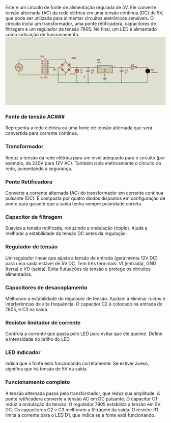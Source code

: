 Este é um circuito de fonte de alimentação regulada de 5V. 
Ele converte tensão alternada (AC) da rede elétrica em uma tensão contínua (DC) de 5V, que pode ser utilizada para alimentar circuitos eletrônicos sensíveis. 
O circuito inclui um transformador, uma ponte retificadora, capacitores de filtragem e um regulador de tensão 7805. No final, um LED é alimentado como indicação de funcionamento.
<img src="./Esquematica.jpg">
### Fonte de tensão AC###
Representa a rede elétrica ou uma fonte de tensão alternada que será convertida para corrente contínua.

### Transformador ###
Reduz a tensão da rede elétrica para um nível adequado para o circuito (por exemplo, de 220V para 12V AC).
Também isola eletricamente o circuito da rede, aumentando a segurança.

### Ponte Retificadora ###
Converte a corrente alternada (AC) do transformador em corrente contínua pulsante (DC).
É composta por quatro diodos dispostos em configuração de ponte para garantir que a saída tenha sempre polaridade correta.

### Capacitor de filtragem ###
Suaviza a tensão retificada, reduzindo a ondulação (ripple).
Ajuda a melhorar a estabilidade da tensão DC antes da regulação.

### Regulador de tensão ###
Um regulador linear que ajusta a tensão de entrada (geralmente 12V DC) para uma saída estável de 5V DC.
Tem três terminais: VI (entrada), GND (terra) e VO (saída).
Evita flutuações de tensão e protege os circuitos alimentados.

### Capacitores de desacoplamento ###
Melhoram a estabilidade do regulador de tensão.
Ajudam a eliminar ruídos e interferências de alta frequência.
O capacitor C2 é colocado na entrada do 7805, e C3 na saída.

### Resistor limitador de corrente ###
Controla a corrente que passa pelo LED para evitar que ele queime.
Define a intensidade do brilho do LED.

### LED indicador ###
Indica que a fonte está funcionando corretamente.
Se estiver aceso, significa que há tensão de 5V na saída.


### Funcionamento completo ###

A tensão alternada passa pelo transformador, que reduz sua amplitude.
A ponte retificadora converte a tensão AC em DC pulsante.
O capacitor C1 reduz a ondulação da tensão.
O regulador 7805 estabiliza a tensão em 5V DC.
Os capacitores C2 e C3 melhoram a filtragem da saída.
O resistor R1 limita a corrente para o LED D1, que indica se a fonte está funcionando.
